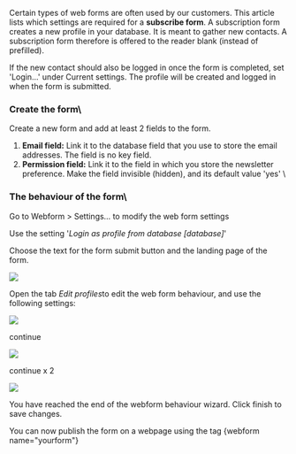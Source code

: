 Certain types of web forms are often used by our customers. This article
lists which settings are required for a **subscribe form**. A
subscription form creates a new profile in your database. It is meant to
gather new contacts. A subscription form therefore is offered to the
reader blank (instead of prefilled).

If the new contact should also be logged in once the form is completed,
set 'Login...' under Current settings. The profile will be created and
logged in when the form is submitted.

### Create the form\

Create a new form and add at least 2 fields to the form.

1.  **Email field:** Link it to the database field that you use to store
    the email addresses. The field is no key field.
2.  **Permission field:** Link it to the field in which you store the
    newsletter preference. Make the field invisible (hidden), and its
    default value 'yes' \

### The behaviour of the form\

Go to Webform \> Settings… to modify the web form settings

Use the setting '*Login as profile from database [database]*'

Choose the text for the form submit button and the landing page of the
form.

![](Documentation/webformssettings1.png)

Open the tab *Edit profiles*to edit the web form behaviour, and use the
following settings:

![](Documentation/formssettings2x.png)

continue

![](Documentation/formssettings3x.png)

continue x 2

![](Documentation/formssettings4x.png)

You have reached the end of the webform behaviour wizard. Click finish
to save changes.

You can now publish the form on a webpage using the tag {webform
name="yourform"}
